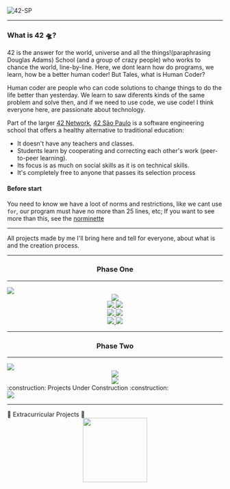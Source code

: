 ![42-SP](https://user-images.githubusercontent.com/86013047/198174690-e4e6420e-79fd-4ee4-9a62-0426f3b843cf.png)

---

### What is 42 🛸?

42 is the answer for the world, universe and all the things!(paraphrasing Douglas Adams) School (and a group of crazy people) who works to chance the world, line-by-line. Here, we dont learn how do programs, we learn, how be a better human coder!
But Tales, what is Human Coder?

Human coder are people who can code solutions to change things to do the life better than yesterday. We learn to saw diferents kinds of the same problem and solve then, and if we need to use code, we use code! 
I think everyone here, are passionate about technology.

Part of the larger [42 Network](https://www.42.fr/42-network/),
[42 São Paulo](https://www.42sp.org.br/) is a software engineering school
that offers a healthy alternative to traditional education:

- It doesn't have any teachers and classes.
- Students learn by cooperating
  and correcting each other's work (peer-to-peer learning).
- Its focus is as much on social skills as it is on technical skills.
- It's completely free to anyone that passes its selection process

#### Before start

You need to know we have a loot of norms and restrictions, like we cant use `for`, our program must have no more than 25 lines, etc;
If you want to see more than this, see the [norminette](https://github.com/42school/norminette)

---

All projects made by me I'll bring here and tell for everyone, about what is and the creation process.

<div align="center">

---
### Phase One
---

</div>
<div align="left">
  <img src="https://img.shields.io/badge/Projects-Concluded-success"/>
</div>

<div align="center">
  <img src="https://user-images.githubusercontent.com/86013047/218306620-3fbadc48-38d4-47a1-9bf5-ae1b66419380.png"/>
</div>

<div align="center">
  <a href="https://github.com/talessantos49/Projetos-42/tree/main/Libft">
    <img src="https://user-images.githubusercontent.com/86013047/169532214-b6148f09-3e51-4c6d-90be-dd67ba469026.png"/>
  </a>
  <a href="https://github.com/talessantos49/Projetos-42/tree/main/Get_Next_Line">
    <img src="https://user-images.githubusercontent.com/86013047/197639960-56508b04-d8b1-4198-9702-53354ceab5b1.png"/>
  </a>
</div>
<div align="center">
  <a href="https://github.com/talessantos49/Projetos-42/tree/main/ft_printf">
    <img src="https://user-images.githubusercontent.com/86013047/197639951-92b2d15c-033a-4eba-8a7b-b8900975ce6d.png"/>
  </a>
  <img src="https://user-images.githubusercontent.com/86013047/197639938-25a5c368-baa3-4f5a-bc30-b2c7f1f4b490.png"/>
</div>
<div align="center">
  <a href="https://github.com/talessantos49/Projetos-42/tree/main/So_long">
    <img src="https://user-images.githubusercontent.com/86013047/197646377-9c7596a4-4a11-4633-8304-69cb0d467997.png"/>
  </a>
  <a href="https://github.com/talessantos49/Projetos-42/tree/main/Pipex">
    <img src="https://user-images.githubusercontent.com/86013047/212491370-c027b052-c84e-46d8-82d6-21987407563c.png"/>
  </a>
</div>

---

<div align="center">

  ### Phase Two

---
</div>

<div align="left">
  <img src="https://img.shields.io/badge/Projects-Concluded-success"/>
</div>

<div align="center">
  <img src="https://user-images.githubusercontent.com/86013047/218614378-d20bf7bf-a9f7-4cfa-adab-7c533038830e.png"/>
</div>
<div align="center">
  <a href="https://github.com/talessantos49/Projetos-42/tree/main/push_swap">
    <img src="https://user-images.githubusercontent.com/86013047/235564058-ee327ab2-f5c0-46fd-858a-c38a3ef0308a.png"/>
  </a>
</div>
<div align="left">
  :construction: Projects Under Construction :construction: 
</div>
<img src="https://user-images.githubusercontent.com/86013047/235564071-3e4a96b2-0a8a-4829-9c52-a129159e6b90.png"/>

---

<div align="left">
  🚀 Extracurricular Projects 🚀 
</div>
<div align="center">
  <a href="https://github.com/talessantos49/Projetos-42/tree/main/Mini-Piscina-Python">
    <img src="https://user-images.githubusercontent.com/86013047/218304417-d6b2c942-892e-4e31-99c7-4a48c120d2ea.svg" width="150px" />
  </a>
</div>


